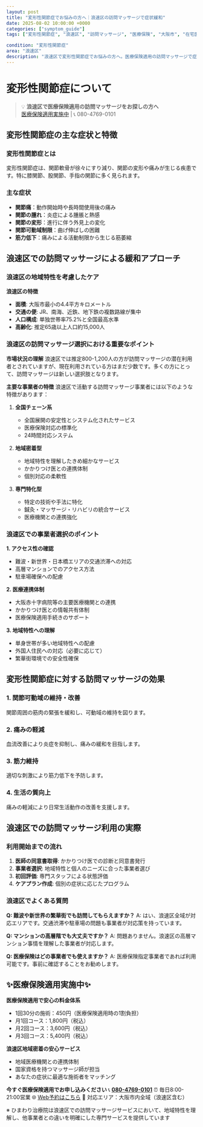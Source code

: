 ```yaml
---
layout: post
title: "変形性関節症でお悩みの方へ｜浪速区の訪問マッサージで症状緩和"
date: 2025-08-02 10:00:00 +0000
categories: ["symptom_guide"]
tags: ["変形性関節症", "浪速区", "訪問マッサージ", "医療保険", "大阪市", "在宅医療"]

condition: "変形性関節症"
area: "浪速区"
description: "浪速区で変形性関節症でお悩みの方へ。医療保険適用の訪問マッサージで症状緩和をサポート。国家資格を持つマッサージ師が専門ケアをご提供します。"
---
```


# 変形性関節症について

> 💡 **浪速区で医療保険適用の訪問マッサージをお探しの方へ**  
> [医療保険適用実施中](https://peraichi.com/landing_pages/view/himawari-massage/) | 📞 080-4769-0101

## 変形性関節症の主な症状と特徴

### 変形性関節症とは
変形性関節症は、関節軟骨が徐々にすり減り、関節の変形や痛みが生じる疾患です。特に膝関節、股関節、手指の関節に多く見られます。

### 主な症状
- **関節痛**：動作開始時や長時間使用後の痛み
- **関節の腫れ**：炎症による腫脹と熱感
- **関節の変形**：進行に伴う外見上の変化
- **関節可動域制限**：曲げ伸ばしの困難
- **筋力低下**：痛みによる活動制限から生じる筋萎縮

## 浪速区での訪問マッサージによる緩和アプローチ

### 浪速区の地域特性を考慮したケア

**浪速区の特徴**
- **面積**: 大阪市最小の4.4平方キロメートル
- **交通の便**: JR、南海、近鉄、地下鉄の複数路線が集中
- **人口構成**: 単独世帯率75.2%と全国最高水準
- **高齢化**: 推定65歳以上人口約15,000人

### 浪速区の訪問マッサージ選択における重要なポイント

**市場状況の理解**
浪速区では推定800-1,200人の方が訪問マッサージの潜在利用者とされていますが、現在利用されている方はまだ少数です。多くの方にとって、訪問マッサージは新しい選択肢となります。

**主要な事業者の特徴**
浪速区で活動する訪問マッサージ事業者には以下のような特徴があります：

1. **全国チェーン系**
   - 全国展開の安定性とシステム化されたサービス
   - 医療保険対応の標準化
   - 24時間対応システム

2. **地域密着型**
   - 地域特性を理解したきめ細かなサービス
   - かかりつけ医との連携体制
   - 個別対応の柔軟性

3. **専門特化型**
   - 特定の技術や手法に特化
   - 鍼灸・マッサージ・リハビリの統合サービス
   - 医療機関との連携強化

### 浪速区での事業者選択のポイント

**1. アクセス性の確認**
- 難波・新世界・日本橋エリアの交通渋滞への対応
- 高層マンションでのアクセス方法
- 駐車場確保への配慮

**2. 医療連携体制**
- 大阪赤十字病院等の主要医療機関との連携
- かかりつけ医との情報共有体制
- 医療保険適用手続きのサポート

**3. 地域特性への理解**
- 単身世帯が多い地域特性への配慮
- 外国人住民への対応（必要に応じて）
- 繁華街環境での安全性確保

## 変形性関節症に対する訪問マッサージの効果

### 1. 関節可動域の維持・改善
関節周囲の筋肉の緊張を緩和し、可動域の維持を図ります。

### 2. 痛みの軽減
血流改善により炎症を抑制し、痛みの緩和を目指します。

### 3. 筋力維持
適切な刺激により筋力低下を予防します。

### 4. 生活の質向上
痛みの軽減により日常生活動作の改善を支援します。

## 浪速区での訪問マッサージ利用の実際

### 利用開始までの流れ
1. **医師の同意書取得**: かかりつけ医での診断と同意書発行
2. **事業者選択**: 地域特性と個人のニーズに合った事業者選び
3. **初回評価**: 専門スタッフによる状態評価
4. **ケアプラン作成**: 個別の症状に応じたプログラム

### 浪速区でよくある質問

**Q: 難波や新世界の繁華街でも訪問してもらえますか？**
A: はい、浪速区全域が対応エリアです。交通渋滞や駐車場の問題も事業者が対応策を持っています。

**Q: マンションの高層階でも大丈夫ですか？**
A: 問題ありません。浪速区の高層マンション事情を理解した事業者が対応します。

**Q: 医療保険はどの事業者でも使えますか？**
A: 医療保険指定事業者であれば利用可能です。事前に確認することをお勧めします。

## ✨医療保険適用実施中✨

**医療保険適用で安心の料金体系**
- 1回30分の施術：450円（医療保険適用時の1割負担）
- 月1回コース：1,800円（税込）
- 月2回コース：3,600円（税込）
- 月3回コース：5,400円（税込）

**浪速区地域密着の安心サービス**
- 地域医療機関との連携体制
- 国家資格を持つマッサージ師が担当
- あなたの症状に最適な施術者をマッチング

**今すぐ医療保険適用でお申し込みください**
📞 **[080-4769-0101](tel:080-4769-0101)**
⏰ 毎日8:00-21:00営業
🌐 [Web予約はこちら](https://peraichi.com/landing_pages/view/himawari-massage/)
📍 対応エリア：大阪市内全域（浪速区含む）

※ ひまわり治療院は浪速区での訪問マッサージサービスにおいて、地域特性を理解し、他事業者との違いを明確にした専門サービスを提供しています